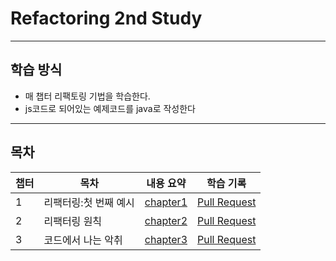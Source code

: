 # Refactoring 2nd Study

--------------------

## 학습 방식

- 매 챕터 리팩토링 기법을 학습한다.
- js코드로 되어있는 예제코드를 java로 작성한다

--------

## 목차
| 챕터 | 목차           | 내용 요약                       | 학습 기록                                                                      |
|----|--------------|-----------------------------|----------------------------------------------------------------------------|
| 1  | 리팩터링:첫 번째 예시 | [chapter1](document/ch1.md) | [Pull Request](https://github.com/connieya/refactoring-2nd-edition/pull/1) |
| 2  | 리팩터링 원칙      | [chapter2](document/ch2.md) | [Pull Request](https://github.com/connieya/refactoring-2nd-edition/pull/2) |
| 3  | 코드에서 나는 악취    | [chapter3](document/ch3.md) | [Pull Request](https://github.com/connieya/refactoring-2nd-edition/pull/3) |
